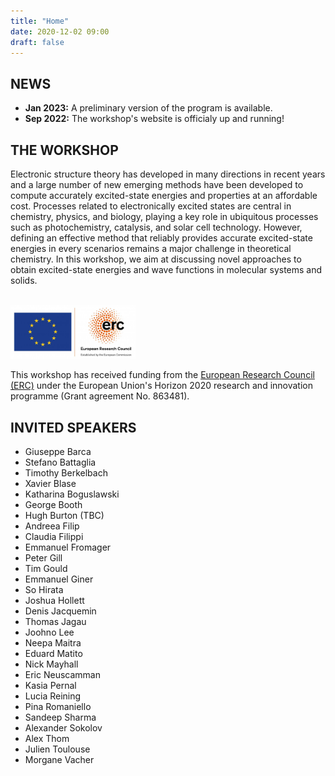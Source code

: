 ```yaml
---
title: "Home"
date: 2020-12-02 09:00
draft: false
---
```


## NEWS

* **Jan 2023:** A preliminary version of the program is available.
* **Sep 2022:** The workshop's website is officialy up and running!

## THE WORKSHOP

Electronic structure theory has developed in many directions in recent years and a large number of new emerging methods have been developed to compute accurately excited-state energies and properties at an affordable cost.
Processes related to electronically excited states are central in chemistry, physics, and biology, playing a key role in ubiquitous processes such as photochemistry, catalysis, and solar cell technology. However, defining an effective method that reliably provides accurate excited-state energies in every scenarios remains a major challenge in theoretical chemistry. In this workshop, we aim at discussing novel approaches to obtain excited-state energies and wave functions in molecular systems and solids. 
<br><br>

<img src="img/ERC.png" width="200">

This workshop has received funding from the [European Research Council (ERC)](https://erc.europa.eu)
under the European Union's Horizon 2020 research and innovation programme (Grant agreement No. 863481).


## INVITED SPEAKERS

* Giuseppe Barca 
* Stefano Battaglia 
* Timothy Berkelbach
* Xavier Blase 
* Katharina Boguslawski 
* George Booth
* Hugh Burton (TBC)
* Andreea Filip
* Claudia Filippi 
* Emmanuel Fromager 
* Peter Gill 
* Tim Gould
* Emmanuel Giner 
* So Hirata 
* Joshua Hollett 
* Denis Jacquemin 
* Thomas Jagau 
* Joohno Lee 
* Neepa Maitra
* Eduard Matito 
* Nick Mayhall 
* Eric Neuscamman
* Kasia Pernal 
* Lucia Reining 
* Pina Romaniello 
* Sandeep Sharma 
* Alexander Sokolov 
* Alex Thom 
* Julien Toulouse 
* Morgane Vacher 

